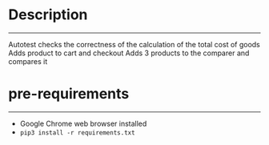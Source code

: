 # Description
***
Autotest checks the correctness of the calculation of the total cost of goods
Adds product to cart and checkout
Adds 3 products to the comparer and compares it
# pre-requirements
***
* Google Chrome web browser installed
* `pip3 install -r requirements.txt`
